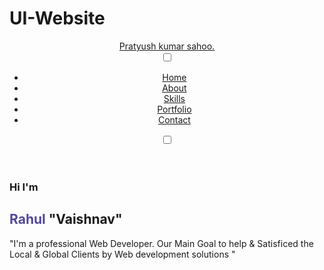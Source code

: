# UI-Website
<!DOCTYPE html>
<html lang="en">
<head>
    <meta charset="UTF-8">
    <meta name="viewport" content="width=device-width, initial-scale=1.0">
    <title>Ui Web</title>
    <link rel="stylesheet" href="style.css">
    <link rel="stylesheet" href="https://cdnjs.cloudflare.com/ajax/libs/font-awesome/6.5.1/css/all.min.css" 
      integrity="sha512-DTOQO9RWCH3ppGqcWaEA1BIZOC6xxalwEsw9c2QQeAIftl+Vegovlnee1c9QX4TctnWMn13TZye+giMm8e2LwA==" crossorigin="anonymous" referrerpolicy="no-referrer" />
</head>
<body>
    <section>
        <header class="container">
            <div class="page-header">
                <div class="logo">
                    <a href="#">Pratyush kumar sahoo.</a>
                </div>
                <input type="checkbox" id="click">
                <label for="click" class="mainicon">
                    <div class="menu">
                        <i class="fa-solid fa-bars"></i>
                    </div>
                </label>
                <ul>
                <li><a href="#" class="active" style="--navAni:1">Home</a></li>
                <li><a href="#" style="--navAni:2">About</a></li>
                <li><a href="#" style="--navAni:3">Skills</a></li>
                <li><a href="#" style="--navAni:4">Portfolio</a></li>
                <li><a href="#" style="--navAni:5">Contact</a></li>
            </ul>
            <label class="mode">
                <input type="checkbox" id="darkModeToggle">
                <i class="fa-solid fa-moon"></i>
            </label>
            </div>
        </header>
        <div class="container">
            <div class="main">
                <div class="detail">
                    <h3>Hi I'm</h3>
                    <h1>
                        <span style="color:#52489C;">Rahul</span>
                        "Vaishnav"
                    </h1>
                    <p>
                        "I'm a professional Web Developer. Our Main Goal to help & Satisficed the Local & Global Clients by Web development solutions "
                    </p>
                    <div class="social">
                        <a href="" style="--socialAni:1"><i class="fa-brands fa-linkedin-in"></i></a>
                        <a href="https://www.instagram.com/rahul__vaishnav__rj21/ss" style="--socialAni:2"><i class="fa-brands fa-instagram"></i></a>
                        <a href="" style="--socialAni:3"><i class="fa-brands fa-github"></i></a>
                        <a href="" style="--socialAni:4"><i class="fa-brands fa-youtube"></i></a>
                    </div>
                </div>
                <div class="images">
                    <img src="img.png" alt="" class="img-w">
                </div>
            </div>
        </div>
    </section>
</body>
</html>
